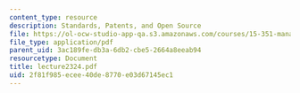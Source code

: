 ```yaml
---
content_type: resource
description: Standards, Patents, and Open Source
file: https://ol-ocw-studio-app-qa.s3.amazonaws.com/courses/15-351-managing-the-innovation-process-fall-2002/2f81f985ecee40de8770e03d67145ec1_lecture2324.pdf
file_type: application/pdf
parent_uid: 3ac189fe-db3a-6db2-cbe5-2664a8eeab94
resourcetype: Document
title: lecture2324.pdf
uid: 2f81f985-ecee-40de-8770-e03d67145ec1
---
```

